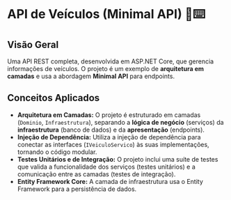 # API de Veículos (Minimal API) 🚗⌨️

## Visão Geral

Uma API REST completa, desenvolvida em ASP.NET Core, que gerencia informações de veículos. O projeto é um exemplo de **arquitetura em camadas** e usa a abordagem **Minimal API** para endpoints.

## Conceitos Aplicados

* **Arquitetura em Camadas:** O projeto é estruturado em camadas (`Dominio`, `Infraestrutura`), separando a **lógica de negócio** (serviços) da **infraestrutura** (banco de dados) e da **apresentação** (endpoints).
* **Injeção de Dependência:** Utiliza a injeção de dependência para conectar as interfaces (`IVeiculoServico`) às suas implementações, tornando o código modular.
* **Testes Unitários e de Integração:** O projeto inclui uma suíte de testes que valida a funcionalidade dos serviços (testes unitários) e a comunicação entre as camadas (testes de integração).
* **Entity Framework Core:** A camada de infraestrutura usa o Entity Framework para a persistência de dados.
